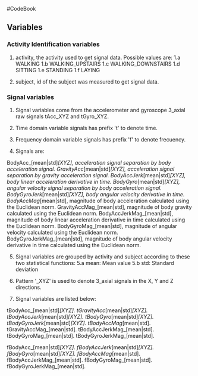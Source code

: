 #CodeBook

## Variables

### Activity Identification variables

1. activity, the activity used to get signal data. Possible values are: 
	1.a WALKING
	1.b WALKING_UPSTAIRS
	1.c WALKING_DOWNSTAIRS
	1.d SITTING
	1.e STANDING
	1.f LAYING
	
2. subject, id of the subject was measured to get signal data. 

### Signal variables

1. Signal variables come from the accelerometer and gyroscope 3_axial raw signals tAcc_XYZ and tGyro_XYZ. 

2. Time domain variable signals has prefix 't' to denote time.

3. Frequency domain variable signals has prefix 'f' to denote frecuency.

4. Signals are:

BodyAcc_[mean|std]_[XYZ], acceleration signal separation by body acceleration signal.
GravityAcc_[mean|std]_[XYZ], acceleration signal separation by gravity acceleration signal.
BodyAccJerk_[mean|std]_[XYZ], body linear acceleration derivative in time.
BodyGyro_[mean|std]_[XYZ], angular velocity signal separation by body acceleration signal.
BodyGyroJerk_[mean|std]_[XYZ], body angular velocity derivative in time.
BodyAccMag_[mean|std], magnitude of body acceleration calculated using the Euclidean norm.
GravityAccMag_[mean|std], magnitude of body gravity calculated using the Euclidean norm.
BodyAccJerkMag_[mean|std], magnitude of body linear acceleration derivative in time calculated using the Euclidean norm.
BodyGyroMag_[mean|std], magnitude of angular velocity calculated using the Euclidean norm.
BodyGyroJerkMag_[mean|std], magnitude of body angular velocity derivative in time calculated using the Euclidean norm.

5. Signal variables are grouped by activity and subject according to these two statistical functions:
	5.a mean: Mean value
	5.b std: Standard deviation

6. Pattern '_XYZ' is used to denote 3_axial signals in the X, Y and Z directions.

7. Signal variables are listed below: 

tBodyAcc_[mean|std]_[XYZ].
tGravityAcc_[mean|std]_[XYZ].
tBodyAccJerk_[mean|std]_[XYZ].
tBodyGyro_[mean|std]_[XYZ].
tBodyGyroJerk_[mean|std]_[XYZ].
tBodyAccMag_[mean|std].
tGravityAccMag_[mean|std].
tBodyAccJerkMag_[mean|std].
tBodyGyroMag_[mean|std].
tBodyGyroJerkMag_[mean|std].

fBodyAcc_[mean|std]_[XYZ].
fBodyAccJerk_[mean|std]_[XYZ].
fBodyGyro_[mean|std]_[XYZ].
fBodyAccMag_[mean|std].
fBodyAccJerkMag_[mean|std].
fBodyGyroMag_[mean|std].
fBodyGyroJerkMag_[mean|std].


